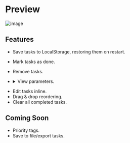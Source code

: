 # Preview
![image](https://github.com/user-attachments/assets/5a394c2a-0261-4b68-b5e9-00d804974bcd)

## Features
- Save tasks to LocalStorage, restoring them on restart.
- Mark tasks as done.
- Remove tasks.
- <details>
  <summary>View parameters.</summary>
  
  - ?view=all
  - ?view=active
  - ?view=completed
</details>

- Edit tasks inline.
- Drag & drop reordering.
- Clear all completed tasks.

## Coming Soon
- Priority tags.
- Save to file/export tasks.

